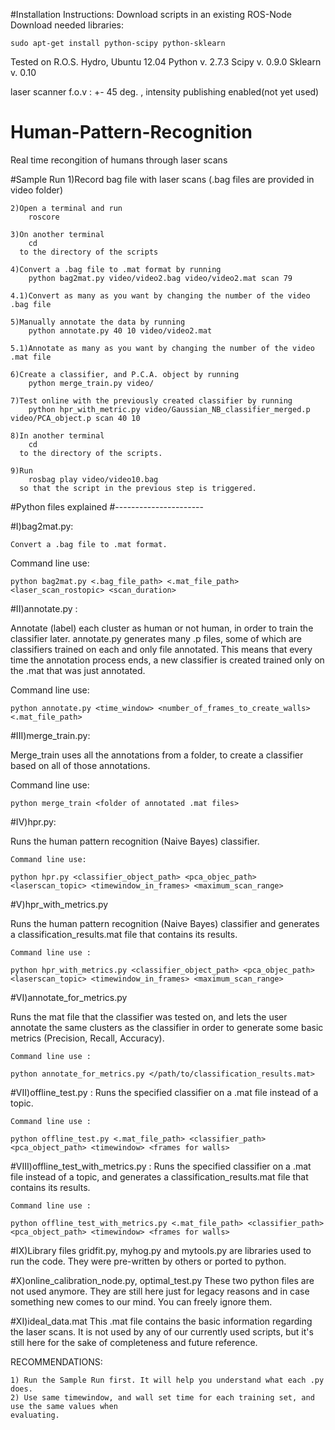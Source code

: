 #Installation Instructions:
Download scripts in an existing ROS-Node
Download needed libraries:

	sudo apt-get install python-scipy python-sklearn

Tested on R.O.S. Hydro, Ubuntu 12.04
Python v. 2.7.3
Scipy v. 0.9.0 
Sklearn v. 0.10

laser scanner f.o.v : +- 45 deg. , intensity publishing enabled(not yet used)

# Human-Pattern-Recognition
Real time recongition of humans through laser scans

#Sample Run
	1)Record bag file with laser scans (.bag files are provided in video folder)

	2)Open a terminal and run 
		roscore

	3)On another terminal 
		cd 
	  to the directory of the scripts

	4)Convert a .bag file to .mat format by running 
		python bag2mat.py video/video2.bag video/video2.mat scan 79

	4.1)Convert as many as you want by changing the number of the video .bag file

	5)Manually annotate the data by running 
		python annotate.py 40 10 video/video2.mat

	5.1)Annotate as many as you want by changing the number of the video .mat file

	6)Create a classifier, and P.C.A. object by running 
		python merge_train.py video/

	7)Test online with the previously created classifier by running 
		python hpr_with_metric.py video/Gaussian_NB_classifier_merged.p video/PCA_object.p scan 40 10

	8)In another terminal 
		cd 
	  to the directory of the scripts.

	9)Run 
		rosbag play video/video10.bag 
	  so that the script in the previous step is triggered.
	
#Python files explained
#----------------------

#I)bag2mat.py:

	Convert a .bag file to .mat format.
	

Command line use:

	python bag2mat.py <.bag_file_path> <.mat_file_path> <laser_scan_rostopic> <scan_duration>

#II)annotate.py :

Annotate (label) each cluster as human or not human, in order to train the classifier later.
annotate.py generates many .p files, some of which are classifiers trained on each and only file 
annotated. This means that every time the annotation process ends, a new classifier is created trained
only on the .mat that was just annotated.
	

Command line use:

	python annotate.py <time_window> <number_of_frames_to_create_walls> <.mat_file_path>

#III)merge_train.py:

Merge_train uses all the annotations from a folder, to create a classifier based on all of those
annotations.


Command line use:

	python merge_train <folder of annotated .mat files>
	
#IV)hpr.py:

Runs the human pattern recognition (Naive Bayes) classifier.


	Command line use:

	python hpr.py <classifier_object_path> <pca_objec_path> <laserscan_topic> <timewindow_in_frames> <maximum_scan_range>

#V)hpr_with_metrics.py
	
Runs the human pattern recognition (Naive Bayes) classifier and generates a classification_results.mat file that contains its results.
	

	Command line use :
	
	python hpr_with_metrics.py <classifier_object_path> <pca_objec_path> <laserscan_topic> <timewindow_in_frames> <maximum_scan_range>

#VI)annotate_for_metrics.py
	
Runs the mat file that the classifier was tested on, and lets the user annotate the same clusters as the classifier in order to generate
some basic metrics (Precision, Recall, Accuracy).


	Command line use :
	
	python annotate_for_metrics.py </path/to/classification_results.mat>

#VII)offline_test.py :
Runs the specified classifier on a .mat file instead of a topic.

	Command line use :

	python offline_test.py <.mat_file_path> <classifier_path> <pca_object_path> <timewindow> <frames for walls>

#VIII)offline_test_with_metrics.py :
Runs the specified classifier on a .mat file instead of a topic, and generates a classification_results.mat file that contains its results.

	Command line use :

	python offline_test_with_metrics.py <.mat_file_path> <classifier_path> <pca_object_path> <timewindow> <frames for walls>

#IX)Library files
gridfit.py, myhog.py and mytools.py are libraries used to run the code. They were pre-written by others or ported to python.

#X)online_calibration_node.py, optimal_test.py
These two python files are not used anymore. They are still here just for legacy reasons and in case something new comes to our mind. You can freely ignore them.

#XI)ideal_data.mat
This .mat file contains the basic information regarding the laser scans. It is not used by any of our currently used scripts, but it's still here for the sake of completeness
and future reference.


RECOMMENDATIONS:
	
	1) Run the Sample Run first. It will help you understand what each .py does.
	2) Use same timewindow, and wall set time for each training set, and use the same values when
	evaluating.
    
